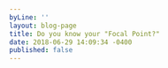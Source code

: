 ```yaml
---
byLine: ''
layout: blog-page
title: Do you know your "Focal Point?"
date: 2018-06-29 14:09:34 -0400
published: false
---
```

